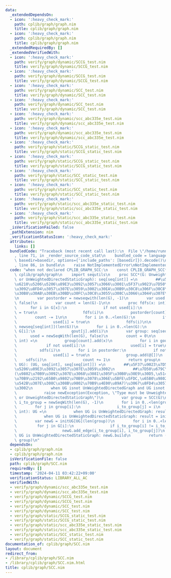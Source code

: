 ```yaml
---
data:
  _extendedDependsOn:
  - icon: ':heavy_check_mark:'
    path: cplib/graph/graph.nim
    title: cplib/graph/graph.nim
  - icon: ':heavy_check_mark:'
    path: cplib/graph/graph.nim
    title: cplib/graph/graph.nim
  _extendedRequiredBy: []
  _extendedVerifiedWith:
  - icon: ':heavy_check_mark:'
    path: verify/graph/dynamic/SCCG_test.nim
    title: verify/graph/dynamic/SCCG_test.nim
  - icon: ':heavy_check_mark:'
    path: verify/graph/dynamic/SCCG_test.nim
    title: verify/graph/dynamic/SCCG_test.nim
  - icon: ':heavy_check_mark:'
    path: verify/graph/dynamic/SCC_test.nim
    title: verify/graph/dynamic/SCC_test.nim
  - icon: ':heavy_check_mark:'
    path: verify/graph/dynamic/SCC_test.nim
    title: verify/graph/dynamic/SCC_test.nim
  - icon: ':heavy_check_mark:'
    path: verify/graph/dynamic/scc_abc335e_test.nim
    title: verify/graph/dynamic/scc_abc335e_test.nim
  - icon: ':heavy_check_mark:'
    path: verify/graph/dynamic/scc_abc335e_test.nim
    title: verify/graph/dynamic/scc_abc335e_test.nim
  - icon: ':heavy_check_mark:'
    path: verify/graph/static/SCCG_static_test.nim
    title: verify/graph/static/SCCG_static_test.nim
  - icon: ':heavy_check_mark:'
    path: verify/graph/static/SCCG_static_test.nim
    title: verify/graph/static/SCCG_static_test.nim
  - icon: ':heavy_check_mark:'
    path: verify/graph/static/SCC_static_test.nim
    title: verify/graph/static/SCC_static_test.nim
  - icon: ':heavy_check_mark:'
    path: verify/graph/static/SCC_static_test.nim
    title: verify/graph/static/SCC_static_test.nim
  - icon: ':heavy_check_mark:'
    path: verify/graph/static/scc_abc335e_static_test.nim
    title: verify/graph/static/scc_abc335e_static_test.nim
  - icon: ':heavy_check_mark:'
    path: verify/graph/static/scc_abc335e_static_test.nim
    title: verify/graph/static/scc_abc335e_static_test.nim
  _isVerificationFailed: false
  _pathExtension: nim
  _verificationStatusIcon: ':heavy_check_mark:'
  attributes:
    links: []
  bundledCode: "Traceback (most recent call last):\n  File \"/home/runner/.local/lib/python3.10/site-packages/onlinejudge_verify/documentation/build.py\"\
    , line 71, in _render_source_code_stat\n    bundled_code = language.bundle(stat.path,\
    \ basedir=basedir, options={'include_paths': [basedir]}).decode()\n  File \"/home/runner/.local/lib/python3.10/site-packages/onlinejudge_verify/languages/nim.py\"\
    , line 86, in bundle\n    raise NotImplementedError\nNotImplementedError\n"
  code: "when not declared CPLIB_GRAPH_SCC:\n    const CPLIB_GRAPH_SCC* = 1\n    import\
    \ cplib/graph/graph\n    import sequtils\n    proc SCC*(G: UnweightedDirectedGraph\
    \ or UnWeightedDirectedStaticGraph): seq[seq[int]] =\n        ##\u5F37\u9023\u7D50\
    \u6210\u5206\u5206\u89E3\u3092\u3057\u3066\u3001\u5F37\u9023\u7D50\u6210\u5206\
    \u3092\u8FD4\u3057\u307E\u3059\u3002\u30EA\u30B9\u30C8\u306F\u30C8\u30DD\u30ED\
    \u30B8\u30AB\u30EB\u30BD\u30FC\u30C8\u3055\u308C\u3066\u3044\u307E\u3059\u3002\
    \n        var postorder = newseqwith(len(G), -1)\n        var used = newSeqWith(len(G),\
    \ false)\n        var count = len(G)-1\n\n        proc fdfs(x: int) =\n      \
    \      for i in G[x]:\n                if not used[i]:\n                    used[i]\
    \ = true\n                    fdfs(i)\n            postorder[count] = x\n    \
    \        count -= 1\n\n        for i in 0..<len(G):\n            if not used[i]:\n\
    \                used[i] = true\n                fdfs(i)\n\n        var gout =\
    \ newseq[seq[int]](len(G))\n        for i in 0..<len(G):\n            for j in\
    \ G[i]:\n                gout[j].add(i)\n        var group: seq[seq[int]]\n  \
    \      used = newSeqWith(len(G), false)\n        count = 0\n\n        proc sdfs(x:\
    \ int) =\n            group[count].add(x)\n            for i in gout[x]:\n   \
    \             if not used[i]:\n                    used[i] = true\n          \
    \          sdfs(i)\n        for i in postorder:\n            if not used[i]:\n\
    \                used[i] = true\n                group.add(@[])\n            \
    \    sdfs(i)\n                count += 1\n        return group\n    proc SCCG*[UG](G:\
    \ UG): (UG, seq[int], seq[seq[int]]) =\n        ##\u5F37\u9023\u7D50\u6210\u5206\
    \u5206\u89E3\u3092\u3057\u307E\u3059\u3002\n        ##\u7D50\u679C\u3092\u3001\
    (\u9802\u70B9\u3092\u307E\u3068\u3081\u305F\u30B0\u30E9\u30D5,\u5143\u306E\u9802\
    \u70B9\u2192\u65B0\u9802\u70B9\u3078\u306E\u5BFE\u5FDC,\u65B0\u9802\u70B9\u306B\
    \u542B\u307E\u308C\u308B\u9802\u70B9\u4E00\u89A7)\u3067\u8FD4\u3057\u307E\u3059\
    \u3002\n        when UG isnot UnWeightedDirectedGraph and UG isnot UnWeightedDirectedStaticGraph:\n\
    \            raise newException(Exception, \"Type must be UnweightedDirectedGraph\
    \ or UnweightedDirectedStaticGraph\")\n        var group = SCC(G)\n        var\
    \ i_to_group = newSeqWith(len(G), -1)\n        for i in 0..<len(group):\n    \
    \        for j in group[i]:\n                i_to_group[j] = i\n        proc initUG[UG](N:\
    \ int): UG =\n            when UG is UnWeightedDirectedGraph: result = initUnWeightedDirectedGraph(N)\n\
    \            when UG is UnWeightedDirectedStaticGraph: result = initUnWeightedDirectedStaticGraph(N)\n\
    \        var newG = initUG[UG](len(group))\n        for i in 0..<len(G):\n   \
    \         for j in G[i]:\n                if i_to_group[i] != i_to_group[j]:\n\
    \                    newG.add_edge(i_to_group[i], i_to_group[j])\n        when\
    \ UG is UnWeightedDirectedStaticGraph: newG.build\n        return (newG, i_to_group,\
    \ group)\n"
  dependsOn:
  - cplib/graph/graph.nim
  - cplib/graph/graph.nim
  isVerificationFile: false
  path: cplib/graph/SCC.nim
  requiredBy: []
  timestamp: '2024-04-11 03:42:22+09:00'
  verificationStatus: LIBRARY_ALL_AC
  verifiedWith:
  - verify/graph/dynamic/scc_abc335e_test.nim
  - verify/graph/dynamic/scc_abc335e_test.nim
  - verify/graph/dynamic/SCCG_test.nim
  - verify/graph/dynamic/SCCG_test.nim
  - verify/graph/dynamic/SCC_test.nim
  - verify/graph/dynamic/SCC_test.nim
  - verify/graph/static/SCCG_static_test.nim
  - verify/graph/static/SCCG_static_test.nim
  - verify/graph/static/scc_abc335e_static_test.nim
  - verify/graph/static/scc_abc335e_static_test.nim
  - verify/graph/static/SCC_static_test.nim
  - verify/graph/static/SCC_static_test.nim
documentation_of: cplib/graph/SCC.nim
layout: document
redirect_from:
- /library/cplib/graph/SCC.nim
- /library/cplib/graph/SCC.nim.html
title: cplib/graph/SCC.nim
---
```

